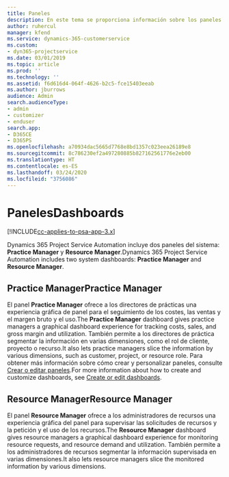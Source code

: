 ```yaml
---
title: Paneles
description: En este tema se proporciona información sobre los paneles de informes incluidos en Dynamics 365 Project Service Automation.
author: ruhercul
manager: kfend
ms.service: dynamics-365-customerservice
ms.custom:
- dyn365-projectservice
ms.date: 03/01/2019
ms.topic: article
ms.prod: ''
ms.technology: ''
ms.assetid: f6d616d4-064f-4626-b2c5-fce15403eeab
ms.author: jburrows
audience: Admin
search.audienceType:
- admin
- customizer
- enduser
search.app:
- D365CE
- D365PS
ms.openlocfilehash: a70934dac5665d7768e8bd1357c023eea26189e8
ms.sourcegitcommit: 8c786230ef2a497280885b827162561776e2eb00
ms.translationtype: HT
ms.contentlocale: es-ES
ms.lasthandoff: 03/24/2020
ms.locfileid: "3756086"
---
```

# <a name="dashboards"></a><span data-ttu-id="39728-103">Paneles</span><span class="sxs-lookup"><span data-stu-id="39728-103">Dashboards</span></span>

[!INCLUDE[cc-applies-to-psa-app-3.x](../includes/cc-applies-to-psa-app-3x.md)]

<span data-ttu-id="39728-104">Dynamics 365 Project Service Automation incluye dos paneles del sistema: **Practice Manager** y **Resource Manager**.</span><span class="sxs-lookup"><span data-stu-id="39728-104">Dynamics 365 Project Service Automation includes two system dashboards: **Practice Manager** and **Resource Manager**.</span></span>

## <a name="practice-manager"></a><span data-ttu-id="39728-105">Practice Manager</span><span class="sxs-lookup"><span data-stu-id="39728-105">Practice Manager</span></span> 

<span data-ttu-id="39728-106">El panel **Practice Manager** ofrece a los directores de prácticas una experiencia gráfica de panel para el seguimiento de los costes, las ventas y el margen bruto y el uso.</span><span class="sxs-lookup"><span data-stu-id="39728-106">The **Practice Manager** dashboard gives practice managers a graphical dashboard experience for tracking costs, sales, and gross margin and utilization.</span></span> <span data-ttu-id="39728-107">También permite a los directores de práctica segmentar la información en varias dimensiones, como el rol de cliente, proyecto o recurso.</span><span class="sxs-lookup"><span data-stu-id="39728-107">It also lets practice managers slice the information by various dimensions, such as customer, project, or resource role.</span></span> <span data-ttu-id="39728-108">Para obtener más información sobre cómo crear y personalizar paneles, consulte [Crear o editar paneles](../customize/create-edit-dashboards.md).</span><span class="sxs-lookup"><span data-stu-id="39728-108">For more information about how to create and customize dashboards, see [Create or edit dashboards](../customize/create-edit-dashboards.md).</span></span>

## <a name="resource-manager"></a><span data-ttu-id="39728-109">Resource Manager</span><span class="sxs-lookup"><span data-stu-id="39728-109">Resource Manager</span></span> 

<span data-ttu-id="39728-110">El panel **Resource Manager** ofrece a los administradores de recursos una experiencia gráfica del panel para supervisar las solicitudes de recursos y la petición y el uso de los recursos.</span><span class="sxs-lookup"><span data-stu-id="39728-110">The **Resource Manager** dashboard gives resource managers a graphical dashboard experience for monitoring resource requests, and resource demand and utilization.</span></span> <span data-ttu-id="39728-111">También permite a los administradores de recursos segmentar la información supervisada en varias dimensiones.</span><span class="sxs-lookup"><span data-stu-id="39728-111">It also lets resource managers slice the monitored information by various dimensions.</span></span>
